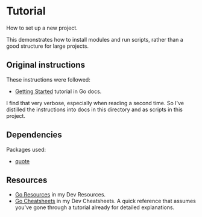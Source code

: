 # Tutorial

How to set up a new project.

This demonstrates how to install modules and run scripts, rather than a good structure for large projects.


## Original instructions

These instructions were followed:

- [Getting Started](https://golang.org/doc/tutorial/getting-started) tutorial in Go docs.

I find that very verbose, especially when reading a second time. So I've distilled the instructions into docs in this directory and as scripts in this project.


## Dependencies

Packages used:

- [quote](https://pkg.go.dev/rsc.io/quote)


## Resources

- [Go Resources](https://michaelcurrin.github.io/dev-resources/resources/go/) in my Dev Resources.
- [Go Cheatsheets](https://michaelcurrin.github.io/dev-cheatsheets/cheatsheets/go/) in my Dev Cheatsheets. A quick reference that assumes you've gone through a tutorial already for detailed explanations.
